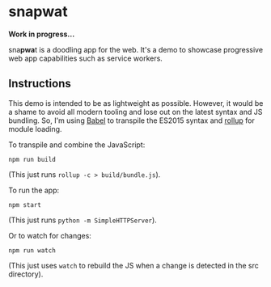 # snapwat

**Work in progress...**

sna**pwa**t is a doodling app for the web. It's a demo to showcase progressive web app capabilities such as service workers.

## Instructions

This demo is intended to be as lightweight as possible. However, it would be a shame to avoid
all modern tooling and lose out on the latest syntax and JS bundling. So, I'm using 
[Babel](https://babeljs.io/) to transpile the ES2015 syntax and [rollup](http://rollupjs.org) 
for module loading.

To transpile and combine the JavaScript:

```npm run build```

(This just runs `rollup -c > build/bundle.js`).

To run the app:

```npm start```

(This just runs `python -m SimpleHTTPServer`).

Or to watch for changes:

```npm run watch```

(This just uses `watch` to rebuild the JS when a change is detected in the src directory).
